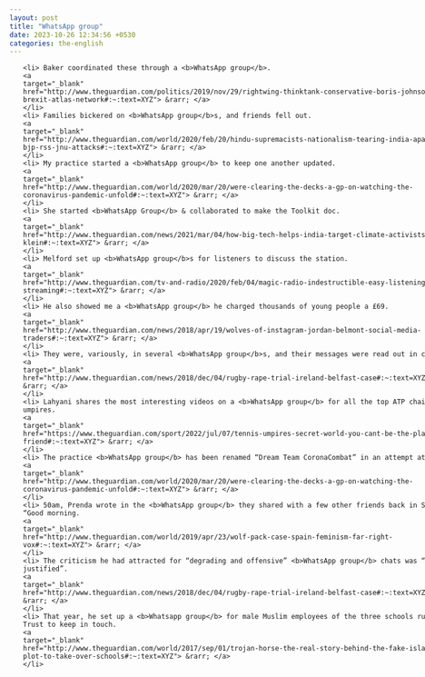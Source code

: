 ```yaml
---
layout: post
title: "WhatsApp group"
date: 2023-10-26 12:34:56 +0530
categories: the-english
---
```

<style>
@media only screen and (min-width: 768px) {
    ol {
        width: 768px;
        margin: 0 auto;
    }
  }
ol li {
    font-size: 18px;
    line-height: 1.5;
    padding-bottom: 8px;
}
</style>
<ol>

    <li> Baker coordinated these through a <b>WhatsApp group</b>.
    <a 
    target="_blank" 
    href="http://www.theguardian.com/politics/2019/nov/29/rightwing-thinktank-conservative-boris-johnson-brexit-atlas-network#:~:text=XYZ"> &rarr; </a>
    </li>
    <li> Families bickered on <b>WhatsApp group</b>s, and friends fell out.
    <a 
    target="_blank" 
    href="http://www.theguardian.com/world/2020/feb/20/hindu-supremacists-nationalism-tearing-india-apart-modi-bjp-rss-jnu-attacks#:~:text=XYZ"> &rarr; </a>
    </li>
    <li> My practice started a <b>WhatsApp group</b> to keep one another updated.
    <a 
    target="_blank" 
    href="http://www.theguardian.com/world/2020/mar/20/were-clearing-the-decks-a-gp-on-watching-the-coronavirus-pandemic-unfold#:~:text=XYZ"> &rarr; </a>
    </li>
    <li> She started <b>WhatsApp Group</b> & collaborated to make the Toolkit doc.
    <a 
    target="_blank" 
    href="http://www.theguardian.com/news/2021/mar/04/how-big-tech-helps-india-target-climate-activists-naomi-klein#:~:text=XYZ"> &rarr; </a>
    </li>
    <li> Melford set up <b>WhatsApp group</b>s for listeners to discuss the station.
    <a 
    target="_blank" 
    href="http://www.theguardian.com/tv-and-radio/2020/feb/04/magic-radio-indestructible-easy-listening-streaming#:~:text=XYZ"> &rarr; </a>
    </li>
    <li> He also showed me a <b>WhatsApp group</b> he charged thousands of young people a £69.
    <a 
    target="_blank" 
    href="http://www.theguardian.com/news/2018/apr/19/wolves-of-instagram-jordan-belmont-social-media-traders#:~:text=XYZ"> &rarr; </a>
    </li>
    <li> They were, variously, in several <b>WhatsApp group</b>s, and their messages were read out in court.
    <a 
    target="_blank" 
    href="http://www.theguardian.com/news/2018/dec/04/rugby-rape-trial-ireland-belfast-case#:~:text=XYZ"> &rarr; </a>
    </li>
    <li> Lahyani shares the most interesting videos on a <b>WhatsApp group</b> for all the top ATP chair umpires.
    <a 
    target="_blank" 
    href="https://www.theguardian.com/sport/2022/jul/07/tennis-umpires-secret-world-you-cant-be-the-players-friend#:~:text=XYZ"> &rarr; </a>
    </li>
    <li> The practice <b>WhatsApp group</b> has been renamed “Dream Team CoronaCombat” in an attempt at levity.
    <a 
    target="_blank" 
    href="http://www.theguardian.com/world/2020/mar/20/were-clearing-the-decks-a-gp-on-watching-the-coronavirus-pandemic-unfold#:~:text=XYZ"> &rarr; </a>
    </li>
    <li> 50am, Prenda wrote in the <b>WhatsApp group</b> they shared with a few other friends back in Seville, “Good morning.
    <a 
    target="_blank" 
    href="http://www.theguardian.com/world/2019/apr/23/wolf-pack-case-spain-feminism-far-right-vox#:~:text=XYZ"> &rarr; </a>
    </li>
    <li> The criticism he had attracted for “degrading and offensive” <b>WhatsApp group</b> chats was “fully justified”.
    <a 
    target="_blank" 
    href="http://www.theguardian.com/news/2018/dec/04/rugby-rape-trial-ireland-belfast-case#:~:text=XYZ"> &rarr; </a>
    </li>
    <li> That year, he set up a <b>Whatsapp group</b> for male Muslim employees of the three schools run by the Trust to keep in touch.
    <a 
    target="_blank" 
    href="http://www.theguardian.com/world/2017/sep/01/trojan-horse-the-real-story-behind-the-fake-islamic-plot-to-take-over-schools#:~:text=XYZ"> &rarr; </a>
    </li>
